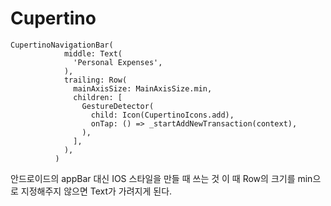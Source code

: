 # Cupertino

```
CupertinoNavigationBar(
            middle: Text(
              'Personal Expenses',
            ),
            trailing: Row(
              mainAxisSize: MainAxisSize.min,
              children: [
                GestureDetector(
                  child: Icon(CupertinoIcons.add),
                  onTap: () => _startAddNewTransaction(context),
                ),
              ],
            ),
          )
```

안드로이드의 appBar 대신 IOS 스타일을 만들 때 쓰는 것
이 때 Row의 크기를 min으로 지정해주지 않으면 Text가 가려지게 된다.